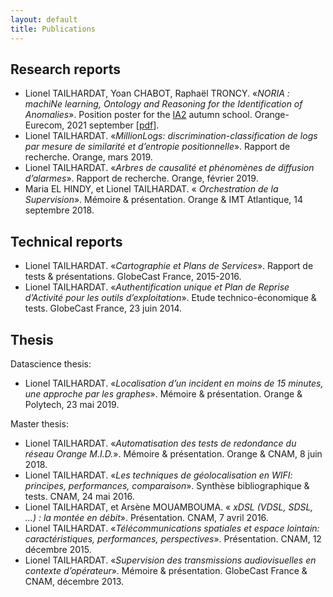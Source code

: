 ```yaml
---
layout: default
title: Publications
---
```


## Research reports

* Lionel TAILHARDAT, Yoan CHABOT, Raphaël TRONCY. «*NORIA : machiNe learning, Ontology and Reasoning for the Identification of Anomalies*». Position poster for the [IA2](https://ia2.gdria.fr/) autumn school. Orange-Eurecom, 2021 september [[pdf](pubs/IA2-2021-NORIA-POSTER.pdf)].
* Lionel TAILHARDAT. «*MillionLogs: discrimination-classification de logs par mesure de similarité et d’entropie positionnelle*». Rapport de recherche. Orange, mars 2019.
* Lionel TAILHARDAT. «*Arbres de causalité et phénomènes de diffusion d’alarmes*». Rapport de recherche. Orange, février 2019.
* Maria EL HINDY, et Lionel TAILHARDAT. « *Orchestration de la Supervision*». Mémoire & présentation. Orange & IMT Atlantique, 14 septembre 2018.

## Technical reports

* Lionel TAILHARDAT. «*Cartographie et Plans de Services*». Rapport de tests & présentations. GlobeCast France, 2015-2016.
* Lionel TAILHARDAT. «*Authentification unique et Plan de Reprise d’Activité pour les outils d’exploitation*». Etude technico-économique & tests. GlobeCast France, 23 juin 2014.

## Thesis

Datascience thesis:
* Lionel TAILHARDAT. «*Localisation d’un incident en moins de 15 minutes, une approche par les graphes*». Mémoire & présentation. Orange & Polytech, 23 mai 2019.

Master thesis:
* Lionel TAILHARDAT. «*Automatisation des tests de redondance du réseau Orange M.I.D.*». Mémoire & présentation. Orange & CNAM, 8 juin 2018.
* Lionel TAILHARDAT. «*Les techniques de géolocalisation en WIFI: principes, performances, comparaison*». Synthèse bibliographique & tests. CNAM, 24 mai 2016.
* Lionel TAILHARDAT, et Arsène MOUAMBOUMA. « *xDSL (VDSL, SDSL, ...) : la montée en débit*». Présentation. CNAM, 7 avril 2016.
* Lionel TAILHARDAT. «*Télécommunications spatiales et espace lointain: caractéristiques, performances, perspectives*». Présentation. CNAM, 12 décembre 2015.
* Lionel TAILHARDAT. «*Supervision des transmissions audiovisuelles en contexte d’opérateur*». Mémoire & présentation. GlobeCast France & CNAM, décembre 2013.

